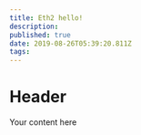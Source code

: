```yaml
---
title: Eth2 hello!
description: 
published: true
date: 2019-08-26T05:39:20.811Z
tags: 
---
```


<script src="https://underscorejs.org/underscore-min.js"></script>
<script crossorigin src="https://unpkg.com/react@16/umd/react.development.js"></script>
<script crossorigin src="https://unpkg.com/react-dom@16/umd/react-dom.development.js"></script>
<script src="https://d3js.org/d3.v4.min.js"></script>
<script crossorigin src="https://hackingresear.ch/libs/cbc.js"></script>
<script crossorigin src="https://hackingresear.ch/src/component-library.js"></script>
<script crossorigin src="https://hackingresear.ch/src/components/cbc-components.js"></script>

<div class="i-visual" id="clique-visual"></div>
<script>
      ReactDOM.render(
        e(
          InteractiveFigure, {
            name: "A complete bipartite graph of 4 validators.",
            caption: e(
              "div", null,
              "Each row contains messages by one validator, indexed on the left. The 4 validators agree on the consensus value, Blue. Additionally, they all send an extra message justified by all 4 first messages, so they all acknowledge that they agree. We look for such patterns to determine the finality of a decision. ",
              e("br", null),
              e(
                "span", { className: "caption-interaction-explanation" },
                "> Hover above a circle to reveal the messages in its justification. Latest messages are revealed by an orange ring around the circle."
              )
            )
          },
          e(
            ValidatorDAGVisual, {
              elementId: "clique-visual",
              height: 300,
              data: cbc.makeClique(4),
              circleRadius: 6,
              edgeOpacity: 1
            }
          )
        ),
        document.querySelector('#clique-visual')
      )
</script>

# Header

Your content here
